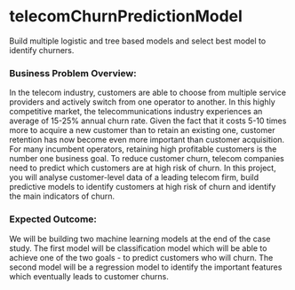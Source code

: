 # telecomChurnPredictionModel
Build multiple logistic and tree based models and select best model to identify churners.

### Business Problem Overview:

In the telecom industry, customers are able to choose from multiple service providers and actively switch from one operator to another. In this highly competitive market, the telecommunications industry experiences an average of 15-25% annual churn rate. Given the fact that it costs 5-10 times more to acquire a new customer than to retain an existing one, customer retention has now become even more important than customer acquisition.
For many incumbent operators, retaining high profitable customers is the number one business goal.
To reduce customer churn, telecom companies need to predict which customers are at high risk of churn.
In this project, you will analyse customer-level data of a leading telecom firm, build predictive models to identify customers at high risk of churn and identify the main indicators of churn.

### Expected Outcome:
We will be building two machine learning models at the end of the case study.
The first model will be classification model which will be able to achieve one of the two goals - to predict customers who will churn. The second model will be a regression model to identify the important features which eventually leads to customer churns.

